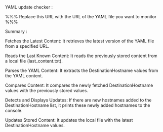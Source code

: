 YAML update checker : 


%%% Replace this URL with the URL of the YAML file you want to monitor  %%%

Summary : 

Fetches the Latest Content: It retrieves the latest version of the YAML file from a specified URL.

Reads the Last Known Content: It reads the previously stored content from a local file (last_content.txt).

Parses the YAML Content: It extracts the DestinationHostname values from the YAML content.

Compares Content: It compares the newly fetched DestinationHostname values with the previously stored values.

Detects and Displays Updates: If there are new hostnames added to the DestinationHostname list, it prints these newly added hostnames to the console.

Updates Stored Content: It updates the local file with the latest DestinationHostname values.
